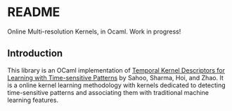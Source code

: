 # README #

Online Multi-resolution Kernels, in Ocaml. Work in progress!

## Introduction ##

This library is an OCaml implementation of [Temporal Kernel Descriptors for Learning with Time-sensitive Patterns](http://www.doyensahoo.com/uploads/5/3/7/3/53734297/tkd__sdm_2016_.pdf) by Sahoo, Sharma, Hoi, and Zhao. It is a online kernel learning methodology with kernels dedicated to detecting time-sensitive patterns and associating them with traditional machine learning features.

